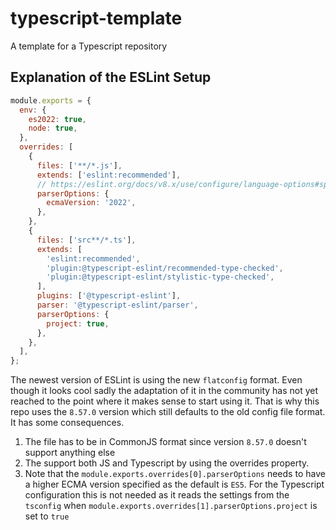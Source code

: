 # typescript-template

A template for a Typescript repository

## Explanation of the ESLint Setup

```javascript
module.exports = {
  env: {
    es2022: true,
    node: true,
  },
  overrides: [
    {
      files: ['**/*.js'],
      extends: ['eslint:recommended'],
      // https://eslint.org/docs/v8.x/use/configure/language-options#specifying-parser-options
      parserOptions: {
        ecmaVersion: '2022',
      },
    },
    {
      files: ['src**/*.ts'],
      extends: [
        'eslint:recommended',
        'plugin:@typescript-eslint/recommended-type-checked',
        'plugin:@typescript-eslint/stylistic-type-checked',
      ],
      plugins: ['@typescript-eslint'],
      parser: '@typescript-eslint/parser',
      parserOptions: {
        project: true,
      },
    },
  ],
};
```

The newest version of ESLint is using the new `flatconfig` format. Even though it looks cool sadly
the adaptation of it in the community has not yet reached to the point where it makes sense to start
using it. That is why this repo uses the `8.57.0` version which still defaults to the old config
file format. It has some consequences.

1. The file has to be in CommonJS format since version `8.57.0` doesn't support anything else
2. The support both JS and Typescript by using the overrides property.
3. Note that the `module.exports.overrides[0].parserOptions` needs to have a higher ECMA version
   specified as the default is `ES5`. For the Typescript configuration this is not needed as it
   reads the settings from the `tsconfig` when `module.exports.overrides[1].parserOptions.project`
   is set to `true`
